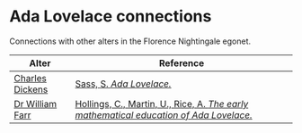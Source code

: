 # Ada Lovelace connections
Connections with other alters in the Florence Nightingale egonet.

| Alter  | Reference|
| ------------- |------------- |
| [Charles Dickens](https://github.com/altealo/CharlesDickens/blob/master/README.md)|[Sass, S. *Ada Lovelace.*](http://www.math.ucdenver.edu/~jloats/StudentCELEBS/Lovelace_Sass.pdf)|
| [Dr William Farr](https://github.com/altealo/WilliamFarr/blob/master/README.md)  |[Hollings, C., Martin, U., Rice, A. *The early mathematical education of Ada Lovelace.*](https://ora.ox.ac.uk/objects/uuid:727585d0-0269-4d45-9b38-c129500afde3/download_file?file_format=pdf&safe_filename=The%2Bearly%2Bmathematical%2Beducation%2Bof%2BAda%2BLovelace.pdf&type_of_work=Journal+article)|
